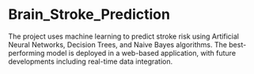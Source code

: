 # Brain_Stroke_Prediction
The project uses machine learning to predict stroke risk using Artificial Neural Networks, Decision Trees, and Naive Bayes algorithms. The best-performing model is deployed in a web-based application, with future developments including real-time data integration.
